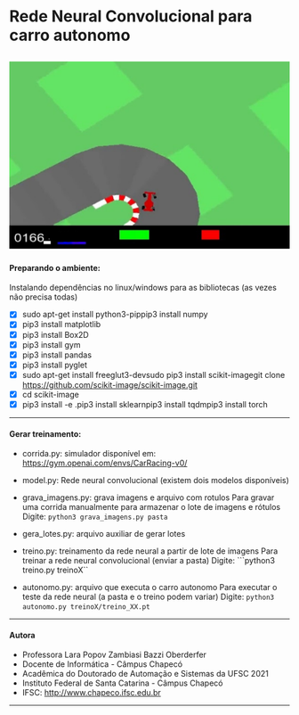 # Rede Neural Convolucional para carro autonomo
![tela](https://github.com/laraoberderfer/cnn-carro-autonomo/blob/Vers%C3%A3o1/carrinho.png)
-------------------------------------------------------------------------------------------------
#### Preparando o ambiente:
Instalando dependências no linux/windows para as bibliotecas (as vezes não precisa todas)

- [x] sudo apt-get install python3-pippip3 install numpy
- [x] pip3 install matplotlib
- [x] pip3 install Box2D 
- [x] pip3 install gym
- [x] pip3 install pandas 
- [x] pip3 install pyglet
- [x] sudo apt-get install freeglut3-devsudo pip3 install scikit-imagegit clone https://github.com/scikit-image/scikit-image.git
- [x] cd scikit-image
- [x] pip3 install -e .pip3 install sklearnpip3 install tqdmpip3 install torch
-------------------------------------------------------------------------------------------------
#### Gerar treinamento:

- corrida.py: simulador disponível em: https://gym.openai.com/envs/CarRacing-v0/

- model.py: Rede neural convolucional (existem dois modelos disponíveis)

- grava_imagens.py: grava imagens e arquivo com rotulos
    Para gravar uma corrida manualmente para armazenar o lote de imagens e rótulos 
    Digite: ```python3 grava_imagens.py pasta```

- gera_lotes.py: arquivo auxiliar de gerar lotes

- treino.py: treinamento da rede neural a partir de lote de imagens
    Para treinar a rede neural convolucional (enviar a pasta)
    Digite: ```python3 treino.py treinoX``
  
- autonomo.py: arquivo que executa o carro autonomo
    Para executar o teste da rede neural (a pasta e o treino podem variar)
    Digite: ```python3 autonomo.py treinoX/treino_XX.pt```

-------------------------------------------------------------------------------------------------
#### Autora
- Professora Lara Popov Zambiasi Bazzi Oberderfer
- Docente de Informática - Câmpus Chapecó
- Acadêmica do Doutorado de Automação e Sistemas da UFSC 2021  
- Instituto Federal de Santa Catarina - Câmpus Chapecó
- IFSC: http://www.chapeco.ifsc.edu.br
-------------------------------------------------------------------------------------------------
